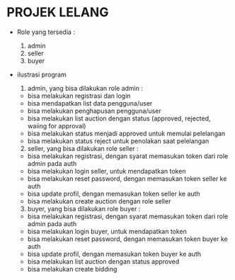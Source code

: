 # PROJEK LELANG

* Role yang tersedia :
  1. admin
  2. seller
  3. buyer

* ilustrasi program
  1. admin, yang bisa dilakukan role admin :
    - bisa melakukan registrasi dan login
    - bisa mendapatkan list data pengguna/user
    - bisa melakukan penghapusan pengguna/user
    - bisa melakukan list auction dengan status (approved, rejected, waiing for approval)
    - bisa melakukan status menjadi approved untuk memulai pelelangan
    - bisa melakukan status reject untuk penolakan saat pelelangan
  2. seller, yang bisa dilakukan role seller :
    - bisa melakukan registrasi, dengan syarat memasukan token dari role admin pada auth
    - bisa melakukan login seller, untuk mendapatkan token
    - bisa melakukan reset password, dengan memasukan token seller ke auth
    - bisa update profil, dengan memasukan token seller ke auth
    - bisa melakukan create auction dengan role seller
  3. buyer, yang bisa dilakukan role buyer :
    - bisa melakukan registrasi, dengan syarat memasukan token dari role admin pada auth
    - bisa melakukan login buyer, untuk mendapatkan token
    - bisa melakukan reset password, dengan memasukan token buyer ke auth
    - bisa update profil, dengan memasukan token buyer ke auth
    - bisa melakukan list auction dengan status approved
    - bisa melakukan create bidding